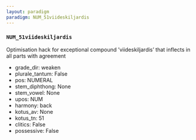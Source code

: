 ```yaml
---
layout: paradigm
paradigm: NUM_51viideskiljardis
---
```

### ` NUM_51viideskiljardis `

Optimisation hack for exceptional compound ’viideskiljardis’ that inflects in all parts with agreement
* grade_dir: weaken
* plurale_tantum: False
* pos: NUMERAL
* stem_diphthong: None
* stem_vowel: None
* upos: NUM
* harmony: back
* kotus_av: None
* kotus_tn: 51
* clitics: False
* possessive: False
